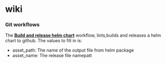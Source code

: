 # wiki

### Git workflows 
The [**Build and release helm chart**](templates/github-workflows/build_release_helm_chart.yaml) workflow, lints,builds and releases a helm chart to github. The values to fill in is:
* asset_path: The name of the output file from helm package
* asset_name: The release file namepatt
